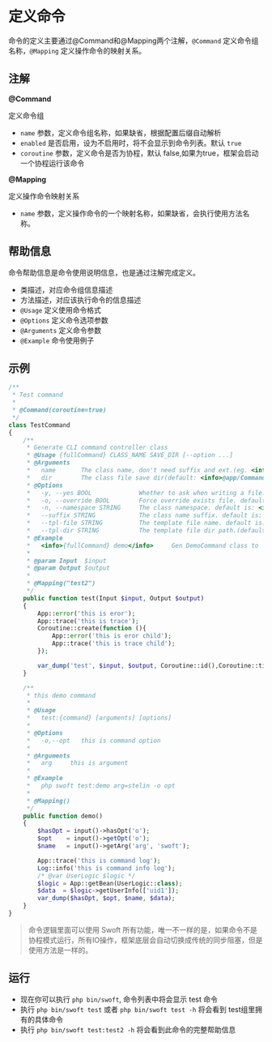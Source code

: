 # 定义命令

命令的定义主要通过@Command和@Mapping两个注解，`@Command` 定义命令组名称，`@Mapping` 定义操作命令的映射关系。

## 注解

**@Command**

定义命令组

- `name` 参数，定义命令组名称，如果缺省，根据配置后缀自动解析
- `enabled` 是否启用，设为不启用时，将不会显示到命令列表。默认 `true`
- `coroutine` 参数，定义命令是否为协程，默认 false,如果为true，框架会启动一个协程运行该命令

**@Mapping**

定义操作命令映射关系

- `name` 参数，定义操作命令的一个映射名称，如果缺省，会执行使用方法名称。

## 帮助信息

命令帮助信息是命令使用说明信息，也是通过注解完成定义。

- 类描述，对应命令组信息描述
- 方法描述，对应该执行命令的信息描述
- `@Usage` 定义使用命令格式
- `@Options` 定义命令选项参数
- `@Arguments` 定义命令参数
- `@Example` 命令使用例子

## 示例

```php
/**
 * Test command
 *
 * @Command(coroutine=true)
 */
class TestCommand
{
    /**
     * Generate CLI command controller class
     * @Usage {fullCommand} CLASS_NAME SAVE_DIR [--option ...]
     * @Arguments
     *   name       The class name, don't need suffix and ext.(eg. <info>demo</info>)
     *   dir        The class file save dir(default: <info>@app/Commands</info>)
     * @Options
     *   -y, --yes BOOL             Whether to ask when writing a file. default is: <info>True</info>
     *   -o, --override BOOL        Force override exists file. default is: <info>False</info>
     *   -n, --namespace STRING     The class namespace. default is: <info>App\Commands</info>
     *   --suffix STRING            The class name suffix. default is: <info>Command</info>
     *   --tpl-file STRING          The template file name. default is: <info>command.stub</info>
     *   --tpl-dir STRING           The template file dir path.(default: devtool/res/templates)
     * @Example
     *   <info>{fullCommand} demo</info>     Gen DemoCommand class to `@app/Commands`
     *
     * @param Input  $input
     * @param Output $output
     *
     * @Mapping("test2")
     */
    public function test(Input $input, Output $output)
    {
        App::error('this is eror');
        App::trace('this is trace');
        Coroutine::create(function (){
            App::error('this is eror child');
            App::trace('this is trace child');
        });

        var_dump('test', $input, $output, Coroutine::id(),Coroutine::tid());
    }

    /**
     * this demo command
     *
     * @Usage
     *   test:{command} [arguments] [options]
     *
     * @Options
     *   -o,--opt   this is command option
     *
     * @Arguments
     *   arg     this is argument
     *
     * @Example
     *   php swoft test:demo arg=stelin -o opt
     *
     * @Mapping()
     */
    public function demo()
    {
        $hasOpt = input()->hasOpt('o');
        $opt    = input()->getOpt('o');
        $name   = input()->getArg('arg', 'swoft');

        App::trace('this is command log');
        Log::info('this is command info log');
        /* @var UserLogic $logic */
        $logic = App::getBean(UserLogic::class);
        $data  = $logic->getUserInfo(['uid1']);
        var_dump($hasOpt, $opt, $name, $data);
    }
}
```

> 命令逻辑里面可以使用 Swoft 所有功能，唯一不一样的是，如果命令不是协程模式运行，所有IO操作，框架底层会自动切换成传统的同步阻塞，但是使用方法是一样的。

## 运行

- 现在你可以执行 `php bin/swoft`, 命令列表中将会显示 test 命令
- 执行 `php bin/swoft test` 或者 `php bin/swoft test -h` 将会看到 test组里拥有的具体命令
- 执行 `php bin/swoft test:test2 -h` 将会看到此命令的完整帮助信息

